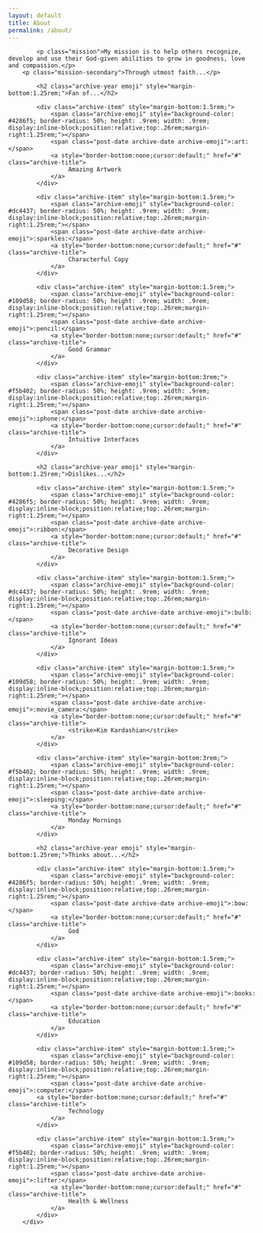 ```yaml
---
layout: default
title: About
permalink: /about/
---
```


<div class="body">
	<div class="archive">			
      		
      		<p class="mission">My mission is to help others recognize, develop and use their God-given abilities to grow in goodness, love and compassion.</p>
		<p class="mission-secondary">Through utmost faith...</p>
      			
      		<h2 class="archive-year emoji" style="margin-bottom:1.25rem;">Fan of...</h2>
    			
    		<div class="archive-item" style="margin-bottom:1.5rem;">
    			<span class="archive-emoji" style="background-color: #4286f5; border-radius: 50%; height: .9rem; width: .9rem; display:inline-block;position:relative;top:.26rem;margin-right:1.25rem;"></span>
      			<span class="post-date archive-date archive-emoji">:art:</span>
      			<a style="border-bottom:none;cursor:default;" href="#" class="archive-title">
       				 Amazing Artwork
      			</a>
    		</div>
    			
    		<div class="archive-item" style="margin-bottom:1.5rem;">
    			<span class="archive-emoji" style="background-color: #dc4437; border-radius: 50%; height: .9rem; width: .9rem; display:inline-block;position:relative;top:.26rem;margin-right:1.25rem;"></span>
      			<span class="post-date archive-date archive-emoji">:sparkles:</span>
      			<a style="border-bottom:none;cursor:default;" href="#" class="archive-title">
        			 Characterful Copy
      			</a>
    		</div>
    			
    		<div class="archive-item" style="margin-bottom:1.5rem;">
    			<span class="archive-emoji" style="background-color: #109d58; border-radius: 50%; height: .9rem; width: .9rem; display:inline-block;position:relative;top:.26rem;margin-right:1.25rem;"></span>
    			<span class="post-date archive-date archive-emoji">:pencil:</span>
      			<a style="border-bottom:none;cursor:default;" href="#" class="archive-title">
        			 Good Grammar
      			</a>
    		</div>
    			
    		<div class="archive-item" style="margin-bottom:3rem;">
    			<span class="archive-emoji" style="background-color: #f5b402; border-radius: 50%; height: .9rem; width: .9rem; display:inline-block;position:relative;top:.26rem;margin-right:1.25rem;"></span>
      			<span class="post-date archive-date archive-emoji">:iphone:</span>
      			<a style="border-bottom:none;cursor:default;" href="#" class="archive-title">
        			 Intuitive Interfaces
      			</a>
    		</div>
    			
    		<h2 class="archive-year emoji" style="margin-bottom:1.25rem;">Dislikes...</h2>
    			
    		<div class="archive-item" style="margin-bottom:1.5rem;">
    			<span class="archive-emoji" style="background-color: #4286f5; border-radius: 50%; height: .9rem; width: .9rem; display:inline-block;position:relative;top:.26rem;margin-right:1.25rem;"></span>
      			<span class="post-date archive-date archive-emoji">:ribbon:</span>
      			<a style="border-bottom:none;cursor:default;" href="#" class="archive-title">
        			 Decorative Design
      			</a>
      		</div>
    			
    		<div class="archive-item" style="margin-bottom:1.5rem;">
    			<span class="archive-emoji" style="background-color: #dc4437; border-radius: 50%; height: .9rem; width: .9rem; display:inline-block;position:relative;top:.26rem;margin-right:1.25rem;"></span>
      			<span class="post-date archive-date archive-emoji">:bulb:</span>
      			<a style="border-bottom:none;cursor:default;" href="#" class="archive-title">
        			 Ignorant Ideas
      			</a>
    		</div>
    			
    		<div class="archive-item" style="margin-bottom:1.5rem;">
    			<span class="archive-emoji" style="background-color: #109d58; border-radius: 50%; height: .9rem; width: .9rem; display:inline-block;position:relative;top:.26rem;margin-right:1.25rem;"></span>
      			<span class="post-date archive-date archive-emoji">:movie_camera:</span>
      			<a style="border-bottom:none;cursor:default;" href="#" class="archive-title">
        			 <strike>Kim Kardashian</strike>
      			</a>
      		</div>
    			
    		<div class="archive-item" style="margin-bottom:3rem;">
    			<span class="archive-emoji" style="background-color: #f5b402; border-radius: 50%; height: .9rem; width: .9rem; display:inline-block;position:relative;top:.26rem;margin-right:1.25rem;"></span>
      			<span class="post-date archive-date archive-emoji">:sleeping:</span>
      			<a style="border-bottom:none;cursor:default;" href="#" class="archive-title">
        			 Monday Mornings
      			</a>
    		</div>
    			
    		<h2 class="archive-year emoji" style="margin-bottom:1.25rem;">Thinks about...</h2>
    			
    		<div class="archive-item" style="margin-bottom:1.5rem;">
    			<span class="archive-emoji" style="background-color: #4286f5; border-radius: 50%; height: .9rem; width: .9rem; display:inline-block;position:relative;top:.26rem;margin-right:1.25rem;"></span>
      			<span class="post-date archive-date archive-emoji">:bow:</span>
      			<a style="border-bottom:none;cursor:default;" href="#" class="archive-title">
        			 God
      			</a>
      		</div>
    			
    		<div class="archive-item" style="margin-bottom:1.5rem;">
    			<span class="archive-emoji" style="background-color: #dc4437; border-radius: 50%; height: .9rem; width: .9rem; display:inline-block;position:relative;top:.26rem;margin-right:1.25rem;"></span>
      			<span class="post-date archive-date archive-emoji">:books:</span>
      			<a style="border-bottom:none;cursor:default;" href="#" class="archive-title">
        			 Education
      			</a>
    		</div>
    			
    		<div class="archive-item" style="margin-bottom:1.5rem;">
    			<span class="archive-emoji" style="background-color: #109d58; border-radius: 50%; height: .9rem; width: .9rem; display:inline-block;position:relative;top:.26rem;margin-right:1.25rem;"></span>
      			<span class="post-date archive-date archive-emoji">:computer:</span>
			<a style="border-bottom:none;cursor:default;" href="#" class="archive-title">
        			 Technology
      			</a>
    		</div>
    			
    		<div class="archive-item" style="margin-bottom:1.5rem;">
    			<span class="archive-emoji" style="background-color: #f5b402; border-radius: 50%; height: .9rem; width: .9rem; display:inline-block;position:relative;top:.26rem;margin-right:1.25rem;"></span>
      			<span class="post-date archive-date archive-emoji">:lifter:</span>
      			<a style="border-bottom:none;cursor:default;" href="#" class="archive-title">
        			 Health & Wellness
      			</a>
    		</div>
    	</div>
</div>

<script src="/js/jquery-2.0.0.min.js"></script>
